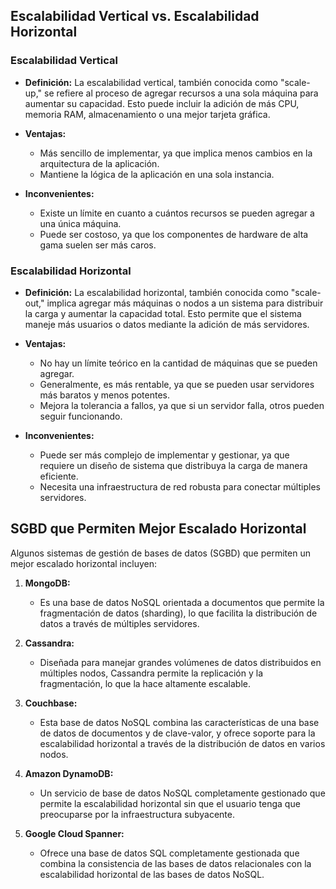 
## Escalabilidad Vertical vs. Escalabilidad Horizontal

### Escalabilidad Vertical
- **Definición:** La escalabilidad vertical, también conocida como "scale-up," se refiere al proceso de agregar recursos a una sola máquina para aumentar su capacidad. Esto puede incluir la adición de más CPU, memoria RAM, almacenamiento o una mejor tarjeta gráfica.
  
- **Ventajas:**
  - Más sencillo de implementar, ya que implica menos cambios en la arquitectura de la aplicación.
  - Mantiene la lógica de la aplicación en una sola instancia.
  
- **Inconvenientes:**
  - Existe un límite en cuanto a cuántos recursos se pueden agregar a una única máquina.
  - Puede ser costoso, ya que los componentes de hardware de alta gama suelen ser más caros.

### Escalabilidad Horizontal
- **Definición:** La escalabilidad horizontal, también conocida como "scale-out," implica agregar más máquinas o nodos a un sistema para distribuir la carga y aumentar la capacidad total. Esto permite que el sistema maneje más usuarios o datos mediante la adición de más servidores.
  
- **Ventajas:**
  - No hay un límite teórico en la cantidad de máquinas que se pueden agregar.
  - Generalmente, es más rentable, ya que se pueden usar servidores más baratos y menos potentes.
  - Mejora la tolerancia a fallos, ya que si un servidor falla, otros pueden seguir funcionando.
  
- **Inconvenientes:**
  - Puede ser más complejo de implementar y gestionar, ya que requiere un diseño de sistema que distribuya la carga de manera eficiente.
  - Necesita una infraestructura de red robusta para conectar múltiples servidores.

## SGBD que Permiten Mejor Escalado Horizontal

Algunos sistemas de gestión de bases de datos (SGBD) que permiten un mejor escalado horizontal incluyen:

1. **MongoDB:**
   - Es una base de datos NoSQL orientada a documentos que permite la fragmentación de datos (sharding), lo que facilita la distribución de datos a través de múltiples servidores.

2. **Cassandra:**
   - Diseñada para manejar grandes volúmenes de datos distribuidos en múltiples nodos, Cassandra permite la replicación y la fragmentación, lo que la hace altamente escalable.

3. **Couchbase:**
   - Esta base de datos NoSQL combina las características de una base de datos de documentos y de clave-valor, y ofrece soporte para la escalabilidad horizontal a través de la distribución de datos en varios nodos.

4. **Amazon DynamoDB:**
   - Un servicio de base de datos NoSQL completamente gestionado que permite la escalabilidad horizontal sin que el usuario tenga que preocuparse por la infraestructura subyacente.

5. **Google Cloud Spanner:**
   - Ofrece una base de datos SQL completamente gestionada que combina la consistencia de las bases de datos relacionales con la escalabilidad horizontal de las bases de datos NoSQL.

